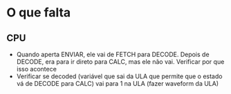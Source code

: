 # O que falta

## CPU
- Quando aperta ENVIAR, ele vai de FETCH para DECODE. Depois de DECODE, era para ir direto para CALC, mas ele não vai. Verificar por que isso acontece
- Verificar se decoded (variável que sai da ULA que permite que o estado vá de DECODE para CALC) vai para 1 na ULA (fazer waveform da ULA)
